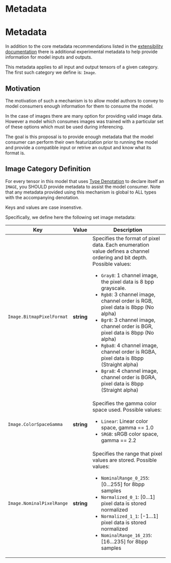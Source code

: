 # Metadata
# Metadata

In addition to the core metadata recommendations listed in the [extensibility documentation](IR.md#metadata) there is additional experimental metadata to help provide information for model inputs and outputs.  

This metadata applies to all input and output tensors of a given category.  The first such category we define is: `Image`.

## Motivation

The motivation of such a mechanism is to allow model authors to convey to model consumers enough information for them to consume the model.  

In the case of images there are many option for providing valid image data.  However a model which consumes images was trained with a particular set of these options which must 
be used during inferencing.

The goal is this proposal is to provide enough metadata that the model consumer can perform their own featurization prior to running the model and provide a compatible input 
or retrive an output and know what its format is.

## Image Category Definition

For every tensor in this model that uses [Type Denotation](TypeDenotation.md) to declare itself an `IMAGE`, you SHOULD provide metadata to assist the model consumer.  Note that any metadata provided using this mechanism is global to ALL types
with the accompanying denotation.

Keys and values are case insenstive.

Specifically, we define here the following set image metadata:

|Key|Value|Description|
|-----|----|-----------|
|`Image.BitmapPixelFormat`|__string__|Specifies the format of pixel data. Each enumeration value defines a channel ordering and bit depth. Possible values: <ul><li>`Gray8`: 1 channel image, the pixel data is 8 bpp grayscale.</li><li>`Rgb8`: 3 channel image, channel order is RGB, pixel data is 8bpp (No alpha)</li><li>`Bgr8`: 3 channel image, channel order is BGR, pixel data is 8bpp (No alpha)</li><li>`Rgba8`: 4 channel image, channel order is RGBA, pixel data is 8bpp (Straight alpha)</li><li>`Bgra8`: 4 channel image, channel order is BGRA, pixel data is 8bpp (Straight alpha)</li></ul>|
|`Image.ColorSpaceGamma`|__string__|Specifies the gamma color space used. Possible values:<ul><li>`Linear`: Linear color space, gamma == 1.0</li><li>`SRGB`: sRGB color space, gamma == 2.2</li></ul>|
|`Image.NominalPixelRange`|__string__|Specifies the range that pixel values are stored. Possible values: <ul><li>`NominalRange_0_255`:  [0...255] for 8bpp samples</li><li>`Normalized_0_1`: [0...1] pixel data is stored normalized</li><li>`Normalized_1_1`: [-1...1] pixel data is stored normalized</li><li>`NominalRange_16_235`: [16...235] for 8bpp samples</li></ul>|


		
